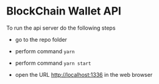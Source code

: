 # BlockChain Wallet API

To run the api server do the following steps


- go to the repo folder

- perform command `yarn`

- perform command `yarn start`

- open the URL [http://localhost:1336](http://localhost:1336) in the web browser